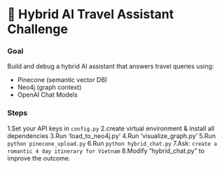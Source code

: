# 🧠 Hybrid AI Travel Assistant Challenge

### Goal
Build and debug a hybrid AI assistant that answers travel queries using:
- Pinecone (semantic vector DB)
- Neo4j (graph context)
- OpenAI Chat Models

### Steps
1.Set your API keys in `config.py`
2.create virtual environment & install all dependencies
3.Run ‘load_to_neo4j.py’
4.Run ‘visualize_graph.py’
5.Run `python pinecone_upload.py`
6.Run `python hybrid_chat.py`
7.Ask: `create a romantic 4 day itinerary for Vietnam`
8.Modify “hybrid_chat.py” to improve the outcome.
